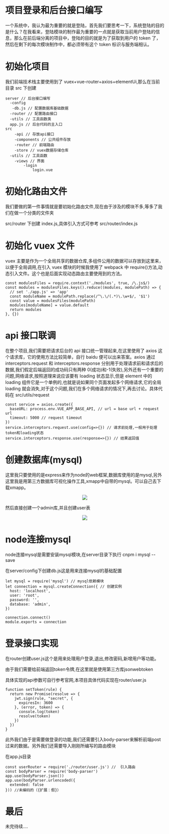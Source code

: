 # 项目登录和后台接口编写

一个系统中，我认为最为重要的就是登陆，首先我们要思考一下，系统登陆的目的是什么？在我看来，登陆模块的制作最为重要的一点就是获取当前用户登陆的信息，那么在前后端分离的项目中，登陆的目的就是为了获取到用户的 token 了，然后在剩下的每次模块制作中，都必须带有这个 token 标识与服务端相认。

# 初始化项目

我们前端技术栈主要使用到了 vuex+vue-router+axios+elementUi,那么在当前目录 src 下创建

```
server // 后台接口编写
  -config
   -db.js // 配置数据库基础数据
  -router // 配置路由接口
  -utils // 工具函数类
  app.js // 后台代码的主入口
src
	-api // 存放api接口
	-components // 公共组件存放
	-router // 前端路由
	-store // vuex数据存储仓库
  -utils // 工具函数
	-views // 界面
		-login
			login.vue
```

# 初始化路由文件

我们要做的第一件事情就是要初始化路由文件,现在由于涉及的模块不多,等多了我们在做一个分类的文件夹

src/router 下创建 index.js,具体引入方式可参考 src/router/index.js

# 初始化 vuex 文件

vuex 主要是作为一个全局共享的数据仓库,多组件公用的数据可以存放到这里来，以便于全局调用,在引入 vuex 模块的时候我使用了 webpack 中 require()方法,动态引入文件。这个也是后面实现动态路由主要使用到的方法。

```
const modulesFiles = require.context('./modules', true, /\.js$/)
const modules = modulesFiles.keys().reduce((modules, modulePath) => {
  // set './app.js' => 'app'
  const moduleName = modulePath.replace(/^\.\/(.*)\.\w+$/, '$1')
  const value = modulesFiles(modulePath)
  modules[moduleName] = value.default
  return modules
}, {})
```

# api 接口联调

在整个项目,我们需要把请求后台的 api 接口统一管理起来,在这里使用了 axios 这个请求库，它的使用方法比较简单，自行 baidu 便可以出来答案。axios 通过 interceptors.request 和 interceptors.response 分别用于处理请求前和请求后的数据,我们假定后端返回的成功码只有两种 0(成功)和-1(失败),另外还有一个重要的问题,网络请求,按照道理来说应该要有 loading 状态显示,但是 element 中的 loading 组件它是一个单例的,也就是说如果同个页面发起多个网络请求,它的全局 loading 就会消失,对于这个问题,我们在多个网络请求的情况下,再去讨论。具体代码在 src/utils/request

```
const service = axios.create({
  baseURL: process.env.VUE_APP_BASE_API, // url = base url + request url
  timeout: 5000 // request timeout
})
service.interceptors.request.use(config=>{}) // 请求前处理,一般用于处理token和loading状态
service.interceptors.response.use(response=>{}) // 结果返回值
```

# 创建数据库(mysql)

这里我只要使用的是express来作为node的web框架,数据库使用的是mysql,另外这里我是用第三方数据库可视化操作工具,xmapp中自带的mysql。可以自己去下载xmapp。

<p align="center">
  <img src="http://119.23.36.73/githubImages/mysql1.png">
</p>

然后直接创建一个admin库,并且创建user表
<p align="center">
  <img src="http://119.23.36.73/githubImages/mysql2.png">
</p>

# node连接mysql

<p>node连接mysql是需要安装mysql模块,在server目录下执行 cnpm i mysql --save</p>
<p>在server/config下创建db.js这是用来连接mysql的基础配置</p>

```
let mysql = require('mysql') // mysql依赖模块
let connection = mysql.createConnection({ // 创建实例
  host: 'localhost',
  user: 'root',
  password: '',
  database: 'admin',
})

connection.connect()
module.exports = connection
```
# 登录接口实现

<p>在router创建user.js这个是用来处理用户登录,退出,修改密码,新增用户等功能。</p>
<p>由于我们需要给前端返回token令牌,在这里就是使用第三方库jsonwebtoken</p>
<p>具体实现的api参数可自行参考官网,本项目具体代码实现在router/user.js</P>

```
function setToken(rule) {
  return new Promise(resolve => {
    jwt.sign(rule, "secret", {
      expiresIn: 3600
    }, (error, token) => {
      console.log(token)
      resolve(token)
    })
  })
}

```

<p>此外我们由于是需要做登录的功能,我们还需要引入body-parser来解析前端post过来的数据。另外我们还需要导入刚刚所编写的路由模块</p>
<p>在app.js目录</p>

```
const userRouter = require('./router/user.js') //  引入路由
const bodyParser = require('body-parser')
app.use(bodyParser.json())
app.use(bodyParser.urlencoded({
  extended: false
})) //未编码的（{扩展：假}）
```

# 最后

未完待续....





